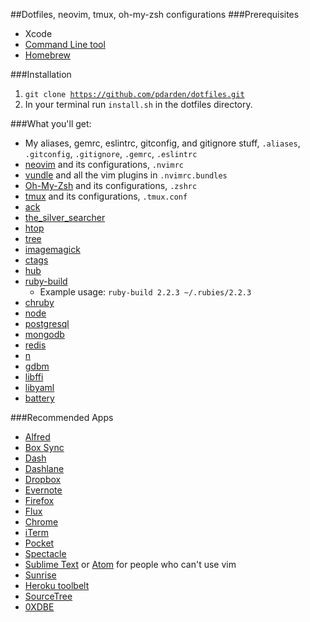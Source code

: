 ##Dotfiles, neovim, tmux, oh-my-zsh configurations
###Prerequisites
* Xcode
* [Command Line tool](https://developer.apple.com/downloads/)
* [Homebrew](http://brew.sh/)

###Installation
1. <code>git clone https://github.com/pdarden/dotfiles.git</code>
2. In your terminal run <code>install.sh</code> in the dotfiles directory.

###What you'll get:
* My aliases, gemrc, eslintrc, gitconfig, and gitignore stuff, `.aliases`, `.gitconfig`, `.gitignore`, `.gemrc`, `.eslintrc`
* [neovim](https://neovim.io/) and its configurations, `.nvimrc`
* [vundle](https://github.com/VundleVim/Vundle.vim) and all the vim plugins in `.nvimrc.bundles`
* [Oh-My-Zsh](http://ohmyz.sh/) and its configurations, `.zshrc`
* [tmux](https://tmux.github.io/) and its configurations, `.tmux.conf`
* [ack](http://brewformulas.org/Ack)
* [the_silver_searcher](http://brewformulas.org/TheSilverSearcher)
* [htop](http://hisham.hm/htop/)
* [tree](http://brewformulas.org/Tree)
* [imagemagick](http://brewformulas.org/Imagemagick)
* [ctags](http://brewformulas.org/Ctag)
* [hub](http://brewformulas.org/Hub)
* [ruby-build](http://brewformulas.org/RubyBuild)
  * Example usage: <code>ruby-build 2.2.3 ~/.rubies/2.2.3</code>
* [chruby](http://brewformulas.org/Chruby)
* [node](http://brewformulas.org/Node)
* [postgresql](http://brewformulas.org/Postgresql)
* [mongodb](http://brewformulas.org/Mongodb)
* [redis](http://brewformulas.org/Redis)
* [n](https://github.com/tj/n)
* [gdbm](http://brewformulas.org/Gdbm)
* [libffi](http://brewformulas.org/Libffi)
* [libyaml](http://brewformulas.org/Libyaml)
* [battery](https://github.com/Goles/Battery)

###Recommended Apps
* [Alfred](https://www.alfredapp.com/)
* [Box Sync](https://www.box.com/)
* [Dash](https://kapeli.com/dash)
* [Dashlane](https://www.dashlane.com/)
* [Dropbox](https://www.dropbox.com/)
* [Evernote](https://evernote.com/)
* [Firefox](https://www.mozilla.org/en-US/firefox/new/)
* [Flux](https://justgetflux.com/)
* [Chrome](http://www.google.com/chrome/)
* [iTerm](https://www.iterm2.com/)
* [Pocket](https://getpocket.com)
* [Spectacle](https://www.spectacleapp.com/)
* [Sublime Text](http://www.sublimetext.com/) or [Atom](https://atom.io/) for people who can't use vim
* [Sunrise](https://calendar.sunrise.am/)
* [Heroku toolbelt](https://toolbelt.heroku.com/)
* [SourceTree](https://www.sourcetreeapp.com/)
* [0XDBE](https://confluence.jetbrains.com/display/DBE/0xDBE+1.0+EAP)
